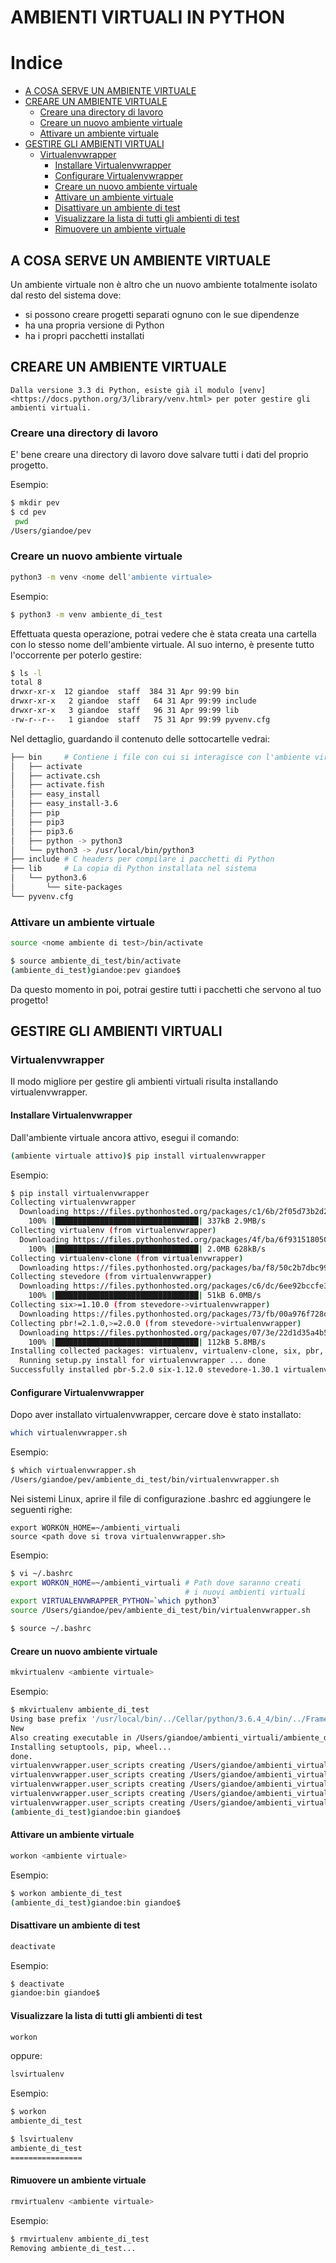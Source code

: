AMBIENTI VIRTUALI IN PYTHON
===

<!-- toc -->
Indice
======

- [A COSA SERVE UN AMBIENTE VIRTUALE](#a-cosa-serve-un-ambiente-virtuale)
- [CREARE UN AMBIENTE VIRTUALE](#creare-un-ambiente-virtuale)
  * [Creare una directory di lavoro](#creare-una-directory-di-lavoro)
  * [Creare un nuovo ambiente virtuale](#creare-un-nuovo-ambiente-virtuale)
  * [Attivare un ambiente virtuale](#attivare-un-ambiente-virtuale)
- [GESTIRE GLI AMBIENTI VIRTUALI](#gestire-gli-ambienti-virtuali)
  * [Virtualenvwrapper](#virtualenvwrapper)
    + [Installare Virtualenvwrapper](#installare-virtualenvwrapper)
    + [Configurare Virtualenvwrapper](#configurare-virtualenvwrapper)
    + [Creare un nuovo ambiente virtuale](#creare-un-nuovo-ambiente-virtuale-1)
    + [Attivare un ambiente virtuale](#attivare-un-ambiente-virtuale-1)
    + [Disattivare un ambiente di test](#disattivare-un-ambiente-di-test)
    + [Visualizzare la lista di tutti gli ambienti di test](#visualizzare-la-lista-di-tutti-gli-ambienti-di-test)
    + [Rimuovere un ambiente virtuale](#rimuovere-un-ambiente-virtuale)
<!-- /toc -->

## A COSA SERVE UN AMBIENTE VIRTUALE

Un ambiente virtuale non è altro che un nuovo ambiente totalmente isolato dal resto del sistema dove:  
- si possono creare progetti separati ognuno con le sue dipendenze
- ha una propria versione di Python
- ha i propri pacchetti installati  


## CREARE UN AMBIENTE VIRTUALE

```
Dalla versione 3.3 di Python, esiste già il modulo [venv]<https://docs.python.org/3/library/venv.html> per poter gestire gli ambienti virtuali.
```

### Creare una directory di lavoro

E' bene creare una directory di lavoro dove salvare tutti i dati del proprio progetto.

Esempio:

```bash
$ mkdir pev
$ cd pev
 pwd
/Users/giandoe/pev
```

### Creare un nuovo ambiente virtuale

```bash
python3 -m venv <nome dell'ambiente virtuale>
```

Esempio:

```bash
$ python3 -m venv ambiente_di_test
```

Effettuata questa operazione, potrai vedere che è stata creata una cartella con lo stesso nome dell'ambiente virtuale.
Al suo interno, è presente tutto l'occorrente per poterlo gestire:

```bash
$ ls -l
total 8
drwxr-xr-x  12 giandoe  staff  384 31 Apr 99:99 bin
drwxr-xr-x   2 giandoe  staff   64 31 Apr 99:99 include
drwxr-xr-x   3 giandoe  staff   96 31 Apr 99:99 lib
-rw-r--r--   1 giandoe  staff   75 31 Apr 99:99 pyvenv.cfg
```

Nel dettaglio, guardando il contenuto delle sottocartelle vedrai:

```bash
├── bin     # Contiene i file con cui si interagisce con l'ambiente virtuale
│   ├── activate
│   ├── activate.csh
│   ├── activate.fish
│   ├── easy_install
│   ├── easy_install-3.6
│   ├── pip
│   ├── pip3
│   ├── pip3.6
│   ├── python -> python3
│   └── python3 -> /usr/local/bin/python3
├── include # C headers per compilare i pacchetti di Python
├── lib     # La copia di Python installata nel sistema
│   └── python3.6
│       └── site-packages
└── pyvenv.cfg
```


### Attivare un ambiente virtuale

```bash
source <nome ambiente di test>/bin/activate
```

```bash
$ source ambiente_di_test/bin/activate
(ambiente_di_test)giandoe:pev giandoe$
```

Da questo momento in poi, potrai gestire tutti i pacchetti che servono al tuo progetto!


## GESTIRE GLI AMBIENTI VIRTUALI

### Virtualenvwrapper

Il modo migliore per gestire gli ambienti virtuali risulta installando virtualenvwrapper.


#### Installare Virtualenvwrapper

Dall'ambiente virtuale ancora attivo, esegui il comando:

```bash
(ambiente virtuale attivo)$ pip install virtualenvwrapper
```

Esempio:

```bash
$ pip install virtualenvwrapper
Collecting virtualenvwrapper
  Downloading https://files.pythonhosted.org/packages/c1/6b/2f05d73b2d2f2410b48b90d3783a0034c26afa534a4a95ad5f1178d61191/virtualenvwrapper-4.8.4.tar.gz (334kB)
    100% |████████████████████████████████| 337kB 2.9MB/s
Collecting virtualenv (from virtualenvwrapper)
  Downloading https://files.pythonhosted.org/packages/4f/ba/6f9315180501d5ac3e707f19fcb1764c26cc6a9a31af05778f7c2383eadb/virtualenv-16.5.0-py2.py3-none-any.whl (2.0MB)
    100% |████████████████████████████████| 2.0MB 628kB/s
Collecting virtualenv-clone (from virtualenvwrapper)
  Downloading https://files.pythonhosted.org/packages/ba/f8/50c2b7dbc99e05fce5e5b9d9a31f37c988c99acd4e8dedd720b7b8d4011d/virtualenv_clone-0.5.3-py2.py3-none-any.whl
Collecting stevedore (from virtualenvwrapper)
  Downloading https://files.pythonhosted.org/packages/c6/dc/6ee92bccfe3c0448786b30b693e6060d62ec8c4a3ec9a287bac1c1a8d8c9/stevedore-1.30.1-py2.py3-none-any.whl (42kB)
    100% |████████████████████████████████| 51kB 6.0MB/s
Collecting six>=1.10.0 (from stevedore->virtualenvwrapper)
  Downloading https://files.pythonhosted.org/packages/73/fb/00a976f728d0d1fecfe898238ce23f502a721c0ac0ecfedb80e0d88c64e9/six-1.12.0-py2.py3-none-any.whl
Collecting pbr!=2.1.0,>=2.0.0 (from stevedore->virtualenvwrapper)
  Downloading https://files.pythonhosted.org/packages/07/3e/22d1d35a4b51706ca3590c54359aeb5fa7ea60df46180143a3ea13d45f29/pbr-5.2.0-py2.py3-none-any.whl (107kB)
    100% |████████████████████████████████| 112kB 5.8MB/s
Installing collected packages: virtualenv, virtualenv-clone, six, pbr, stevedore, virtualenvwrapper
  Running setup.py install for virtualenvwrapper ... done
Successfully installed pbr-5.2.0 six-1.12.0 stevedore-1.30.1 virtualenv-16.5.0 virtualenv-clone-0.5.3 virtualenvwrapper-4.8.4
```


#### Configurare Virtualenvwrapper

Dopo aver installato virtualenvwrapper, cercare dove è stato installato:

```bash
which virtualenvwrapper.sh
```

Esempio:

```bash
$ which virtualenvwrapper.sh
/Users/giandoe/pev/ambiente_di_test/bin/virtualenvwrapper.sh
```

Nei sistemi Linux, aprire il file di configurazione .bashrc ed aggiungere le seguenti righe:

```vi
export WORKON_HOME=~/ambienti_virtuali
source <path dove si trova virtualenvwrapper.sh>
```


Esempio:

```bash
$ vi ~/.bashrc
export WORKON_HOME=~/ambienti_virtuali # Path dove saranno creati 
                                       # i nuovi ambienti virtuali
export VIRTUALENVWRAPPER_PYTHON=`which python3`
source /Users/giandoe/pev/ambiente_di_test/bin/virtualenvwrapper.sh

$ source ~/.bashrc
```


#### Creare un nuovo ambiente virtuale

```bash
mkvirtualenv <ambiente virtuale>
```

Esempio:

```bash
$ mkvirtualenv ambiente_di_test
Using base prefix '/usr/local/bin/../Cellar/python/3.6.4_4/bin/../Frameworks/Python.framework/Versions/3.6'
New
Also creating executable in /Users/giandoe/ambienti_virtuali/ambiente_di_test/bin/python
Installing setuptools, pip, wheel...
done.
virtualenvwrapper.user_scripts creating /Users/giandoe/ambienti_virtuali/ambiente_di_test/bin/predeactivate
virtualenvwrapper.user_scripts creating /Users/giandoe/ambienti_virtuali/ambiente_di_test/bin/postdeactivate
virtualenvwrapper.user_scripts creating /Users/giandoe/ambienti_virtuali/ambiente_di_test/bin/preactivate
virtualenvwrapper.user_scripts creating /Users/giandoe/ambienti_virtuali/ambiente_di_test/bin/postactivate
virtualenvwrapper.user_scripts creating /Users/giandoe/ambienti_virtuali/ambiente_di_test/bin/get_env_details
(ambiente_di_test)giandoe:bin giandoe$
```


#### Attivare un ambiente virtuale

```bash
workon <ambiente virtuale>
```

Esempio:

```bash
$ workon ambiente_di_test
(ambiente_di_test)giandoe:bin giandoe$
```


#### Disattivare un ambiente di test

```bash
deactivate
```

Esempio:

```bash
$ deactivate
giandoe:bin giandoe$
```


#### Visualizzare la lista di tutti gli ambienti di test

```bash
workon
```

oppure:

```bash
lsvirtualenv
```

Esempio:

```bash
$ workon
ambiente_di_test
```

```bash
$ lsvirtualenv
ambiente_di_test
================
```


#### Rimuovere un ambiente virtuale

```bash
rmvirtualenv <ambiente virtuale>
```

Esempio:

```bash
$ rmvirtualenv ambiente_di_test
Removing ambiente_di_test...
```
